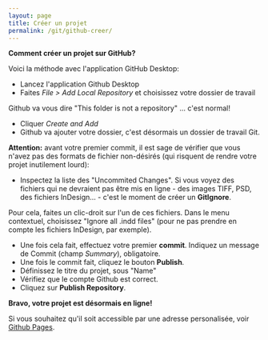 ```yaml
---
layout: page
title: Créer un projet
permalink: /git/github-creer/
---
```


**Comment créer un projet sur GitHub?**

Voici la méthode avec l'application GitHub Desktop:

- Lancez l'application Github Desktop
- Faites *File > Add Local Repository* et choisissez votre dossier de travail

Github va vous dire "This folder is not a repository" ... c'est normal!

- Cliquer *Create and Add*
- Github va ajouter votre dossier, c'est désormais un dossier de travail Git.

**Attention:** avant votre premier commit, il est sage de vérifier que vous n'avez pas des formats de fichier non-désirés (qui risquent de rendre votre projet inutilement lourd):

- Inspectez la liste des "Uncommited Changes". Si vous voyez des fichiers qui ne devraient pas être mis en ligne - des images TIFF, PSD, des fichiers InDesign... - c'est le moment de créer un **GitIgnore**.

Pour cela, faites un clic-droit sur l'un de ces fichiers. Dans le menu contextuel, choisissez "Ignore all .indd files" (pour ne pas prendre en compte les fichiers InDesign, par exemple).

- Une fois cela fait, effectuez votre premier **commit**. Indiquez un message de Commit (champ *Summary*), obligatoire.
- Une fois le commit fait, cliquez le bouton **Publish**.
- Définissez le titre du projet, sous "Name"
- Vérifiez que le compte Github est correct.
- Cliquez sur **Publish Repository**.

**Bravo, votre projet est désormais en ligne!**

Si vous souhaitez qu'il soit accessible par une adresse personalisée, voir [Github Pages](/git/github-pages/).

